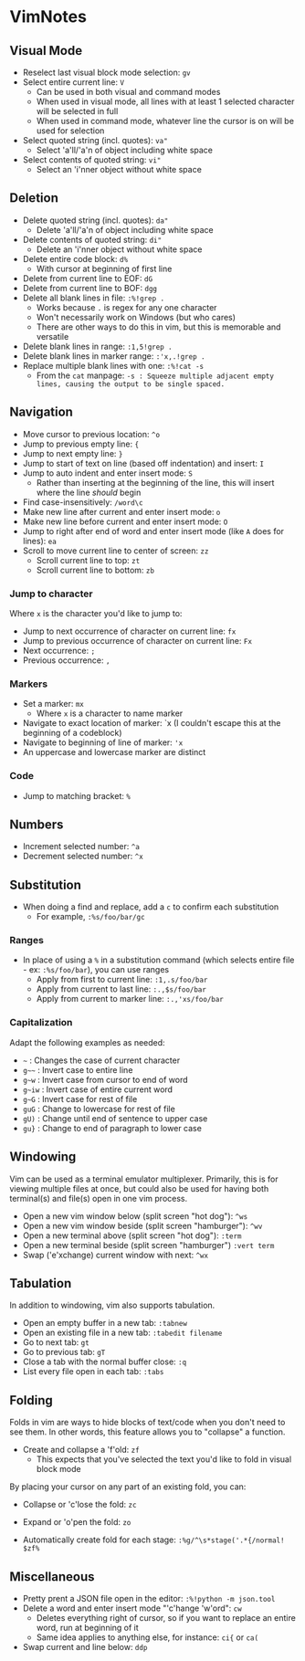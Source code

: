 # VimNotes
## Visual Mode
- Reselect last visual block mode selection: `gv`
- Select entire current line: `V`
  - Can be used in both visual and command modes
  - When used in visual mode, all lines with at least 1 selected character will be selected in full
  - When used in command mode, whatever line the cursor is on will be used for selection
- Select quoted string (incl. quotes): `va"`
  - Select 'a'll/'a'n of object including white space
- Select contents of quoted string: `vi"`
  - Select an 'i'nner object without white space

## Deletion
- Delete quoted string (incl. quotes): `da"`
  - Delete 'a'll/'a'n of object including white space
- Delete contents of quoted string: `di"`
  - Delete an 'i'nner object without white space
- Delete entire code block: `d%`
  - With cursor at beginning of first line
- Delete from current line to EOF: `dG`
- Delete from current line to BOF: `dgg`
- Delete all blank lines in file: `:%!grep .`
  - Works because `.` is regex for any one character
  - Won't necessarily work on Windows (but who cares)
  - There are other ways to do this in vim, but this is memorable and versatile
- Delete blank lines in range: `:1,5!grep .`
- Delete blank lines in marker range: `:'x,.!grep .`
- Replace multiple blank lines with one: `:%!cat -s`
  - From the `cat` manpage: `-s : Squeeze multiple adjacent empty lines, causing the output to be single spaced.`

## Navigation
- Move cursor to previous location: `^o`
- Jump to previous empty line: `{`
- Jump to next empty line: `}`
- Jump to start of text on line (based off indentation) and insert: `I`
- Jump to auto indent and enter insert mode: `S`
  - Rather than inserting at the beginning of the line, this will insert where the line *should* begin
- Find case-insensitively: `/word\c`
- Make new line after current and enter insert mode: `o`
- Make new line before current and enter insert mode: `O`
- Jump to right after end of word and enter insert mode (like `A` does for lines): `ea`
- Scroll to move current line to center of screen: `zz`
  - Scroll current line to top: `zt`
  - Scroll current line to bottom: `zb`

### Jump to character
Where `x` is the character you'd like to jump to:
- Jump to next occurrence of character on current line: `fx`
- Jump to previous occurrence of character on current line: `Fx`
- Next occurrence: `;`
- Previous occurrence: `,`

### Markers
- Set a marker: `mx`
  - Where `x` is a character to name marker
- Navigate to exact location of marker: \`x (I couldn't escape this at the beginning of a codeblock)
- Navigate to beginning of line of marker: `'x`
- An uppercase and lowercase marker are distinct

### Code
- Jump to matching bracket: `%`

## Numbers
- Increment selected number: `^a`
- Decrement selected number: `^x`

## Substitution
- When doing a find and replace, add a `c` to confirm each substitution
  - For example, `:%s/foo/bar/gc`

### Ranges
- In place of using a `%` in a substitution command (which selects entire file - ex: `:%s/foo/bar`), you can use ranges
  - Apply from first to current line: `:1,.s/foo/bar`
  - Apply from current to last line: `:.,$s/foo/bar`
  - Apply from current to marker line: `:.,'xs/foo/bar`

### Capitalization
Adapt the following examples as needed:
- `~`    : Changes the case of current character
- `g~~`  : Invert case to entire line
- `g~w`  : Invert case from cursor to end of word
- `g~iw` : Invert case of entire current word
- `g~G`  : Invert case for rest of file
- `guG`  : Change to lowercase for rest of file
- `gU)`  : Change until end of sentence to upper case
- `gu}`  : Change to end of paragraph to lower case

## Windowing
Vim can be used as a terminal emulator multiplexer. Primarily, this is for viewing multiple files at once,
but could also be used for having both terminal(s) and file(s) open in one vim process.
- Open a new vim window below (split screen "hot dog"): `^ws`
- Open a new vim window beside (split screen "hamburger"): `^wv`
- Open a new terminal above (split screen "hot dog"): `:term`
- Open a new terminal beside (split screen "hamburger") `:vert term`
- Swap ('e'xchange) current window with next: `^wx`

## Tabulation
In addition to windowing, vim also supports tabulation.
- Open an empty buffer in a new tab: `:tabnew`
- Open an existing file in a new tab: `:tabedit filename`
- Go to next tab: `gt`
- Go to previous tab: `gT`
- Close a tab with the normal buffer close: `:q`
- List every file open in each tab: `:tabs`

## Folding
Folds in vim are ways to hide blocks of text/code when you don't need to see them.
In other words, this feature allows you to "collapse" a function.
- Create and collapse a 'f'old: `zf`
  - This expects that you've selected the text you'd like to fold in visual block mode

By placing your cursor on any part of an existing fold, you can:
- Collapse or 'c'lose the fold: `zc`
- Expand or 'o'pen the fold: `zo`

- Automatically create fold for each stage: `:%g/^\s*stage('.*{/normal! $zf%`

## Miscellaneous
- Pretty prent a JSON file open in the editor: `:%!python -m json.tool`
- Delete a word and enter insert mode "'c'hange 'w'ord": `cw`
  - Deletes everything right of cursor, so if you want to replace an entire word, run at beginning of it
  - Same idea applies to anything else, for instance: `ci{` or `ca(`
- Swap current and line below: `ddp`
